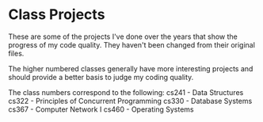 # Class Projects
These are some of the projects I've done over the years that show the progress of my code quality. They haven't been changed from their original files.

The higher numbered classes generally have more interesting projects and should provide a better basis to judge my coding quality.

The class numbers correspond to the following:
cs241 - Data Structures
cs322 - Principles of Concurrent Programming
cs330 - Database Systems
cs367 - Computer Network I
cs460 - Operating Systems
